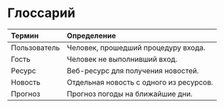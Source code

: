 # Глоссарий

| Термин | Определение |
|:--|:--|
| Пользователь | Человек, прошедший процедуру входа. |
| Гость | Человек не выполнивший вход. |
| Ресурс | Веб-ресурс для получения новостей. |
| Новость | Отдельная новость с одного из ресурсов. |
| Прогноз | Прогноз погоды на ближайшие дни. |